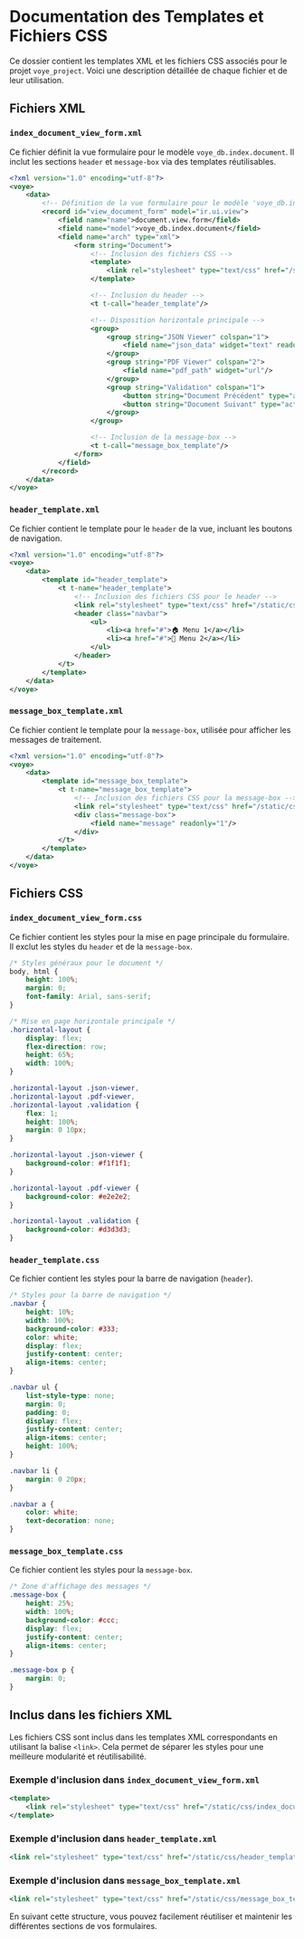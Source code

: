 # Documentation des Templates et Fichiers CSS

Ce dossier contient les templates XML et les fichiers CSS associés pour le projet `voye_project`. Voici une description détaillée de chaque fichier et de leur utilisation.

## Fichiers XML

### `index_document_view_form.xml`
Ce fichier définit la vue formulaire pour le modèle `voye_db.index.document`. Il inclut les sections `header` et `message-box` via des templates réutilisables.

```xml
<?xml version="1.0" encoding="utf-8"?>
<voye>
    <data>
        <!-- Définition de la vue formulaire pour le modèle 'voye_db.index.document' -->
        <record id="view_document_form" model="ir.ui.view">
            <field name="name">document.view.form</field>
            <field name="model">voye_db.index.document</field>
            <field name="arch" type="xml">
                <form string="Document">
                    <!-- Inclusion des fichiers CSS -->
                    <template>
                        <link rel="stylesheet" type="text/css" href="/static/css/index_document_view_form.css"/>
                    </template>

                    <!-- Inclusion du header -->
                    <t t-call="header_template"/>

                    <!-- Disposition horizontale principale -->
                    <group>
                        <group string="JSON Viewer" colspan="1">
                            <field name="json_data" widget="text" readonly="1"/>
                        </group>
                        <group string="PDF Viewer" colspan="2">
                            <field name="pdf_path" widget="url"/>
                        </group>
                        <group string="Validation" colspan="1">
                            <button string="Document Précédent" type="action" name="previous_document"/>
                            <button string="Document Suivant" type="action" name="next_document"/>
                        </group>
                    </group>

                    <!-- Inclusion de la message-box -->
                    <t t-call="message_box_template"/>
                </form>
            </field>
        </record>
    </data>
</voye>
```

### `header_template.xml`
Ce fichier contient le template pour le `header` de la vue, incluant les boutons de navigation.

```xml
<?xml version="1.0" encoding="utf-8"?>
<voye>
    <data>
        <template id="header_template">
            <t t-name="header_template">
                <!-- Inclusion des fichiers CSS pour le header -->
                <link rel="stylesheet" type="text/css" href="/static/css/header_template.css"/>
                <header class="navbar">
                    <ul>
                        <li><a href="#">🏠 Menu 1</a></li>
                        <li><a href="#">📂 Menu 2</a></li>
                    </ul>
                </header>
            </t>
        </template>
    </data>
</voye>
```

### `message_box_template.xml`
Ce fichier contient le template pour la `message-box`, utilisée pour afficher les messages de traitement.

```xml
<?xml version="1.0" encoding="utf-8"?>
<voye>
    <data>
        <template id="message_box_template">
            <t t-name="message_box_template">
                <!-- Inclusion des fichiers CSS pour la message-box -->
                <link rel="stylesheet" type="text/css" href="/static/css/message_box_template.css"/>
                <div class="message-box">
                    <field name="message" readonly="1"/>
                </div>
            </t>
        </template>
    </data>
</voye>
```

## Fichiers CSS

### `index_document_view_form.css`
Ce fichier contient les styles pour la mise en page principale du formulaire. Il exclut les styles du `header` et de la `message-box`.

```css
/* Styles généraux pour le document */
body, html {
    height: 100%;
    margin: 0;
    font-family: Arial, sans-serif;
}

/* Mise en page horizontale principale */
.horizontal-layout {
    display: flex;
    flex-direction: row;
    height: 65%;
    width: 100%;
}

.horizontal-layout .json-viewer,
.horizontal-layout .pdf-viewer,
.horizontal-layout .validation {
    flex: 1;
    height: 100%;
    margin: 0 10px;
}

.horizontal-layout .json-viewer {
    background-color: #f1f1f1;
}

.horizontal-layout .pdf-viewer {
    background-color: #e2e2e2;
}

.horizontal-layout .validation {
    background-color: #d3d3d3;
}
```

### `header_template.css`
Ce fichier contient les styles pour la barre de navigation (`header`).

```css
/* Styles pour la barre de navigation */
.navbar {
    height: 10%;
    width: 100%;
    background-color: #333;
    color: white;
    display: flex;
    justify-content: center;
    align-items: center;
}

.navbar ul {
    list-style-type: none;
    margin: 0;
    padding: 0;
    display: flex;
    justify-content: center;
    align-items: center;
    height: 100%;
}

.navbar li {
    margin: 0 20px;
}

.navbar a {
    color: white;
    text-decoration: none;
}
```

### `message_box_template.css`
Ce fichier contient les styles pour la `message-box`.

```css
/* Zone d'affichage des messages */
.message-box {
    height: 25%;
    width: 100%;
    background-color: #ccc;
    display: flex;
    justify-content: center;
    align-items: center;
}

.message-box p {
    margin: 0;
}
```

## Inclus dans les fichiers XML

Les fichiers CSS sont inclus dans les templates XML correspondants en utilisant la balise `<link>`. Cela permet de séparer les styles pour une meilleure modularité et réutilisabilité.

### Exemple d'inclusion dans `index_document_view_form.xml`
```xml
<template>
    <link rel="stylesheet" type="text/css" href="/static/css/index_document_view_form.css"/>
</template>
```

### Exemple d'inclusion dans `header_template.xml`
```xml
<link rel="stylesheet" type="text/css" href="/static/css/header_template.css"/>
```

### Exemple d'inclusion dans `message_box_template.xml`
```xml
<link rel="stylesheet" type="text/css" href="/static/css/message_box_template.css"/>
```

En suivant cette structure, vous pouvez facilement réutiliser et maintenir les différentes sections de vos formulaires.
